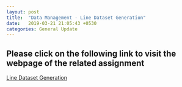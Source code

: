 ```yaml
---
layout: post
title:  "Data Management - Line Dataset Generation"
date:   2019-03-21 21:05:43 +0530
categories: General Update
---
```

## Please click on the following link to visit the webpage of the related assignment

[Line Dataset Generation](https://github.com/drawncode/Data_Management)